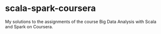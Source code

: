 # scala-spark-coursera

My solutions to the assignments of the course Big Data Analysis with Scala and Spark on Coursera.